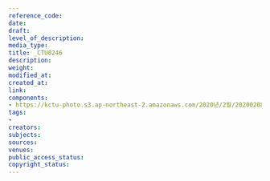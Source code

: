 ```yaml
---
reference_code: 
date: 
draft: 
level_of_description: 
media_type: 
title: _CTU0246
description: 
weight: 
modified_at: 
created_at: 
link: 
components:
- https://kctu-photo.s3.ap-northeast-2.amazonaws.com/2020년/2월/20200208_문중원열사+진상규명·책임자+처벌+및+한국마사회+적폐청산을+위한+전국노동자대회/_CTU0246.jpg
tags:
- 
creators: 
subjects: 
sources: 
venues: 
public_access_status: 
copyright_status: 
---
```

